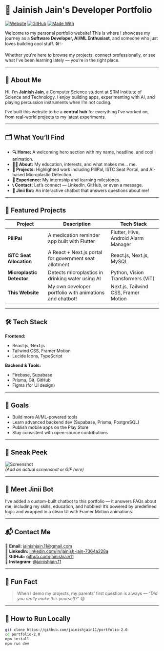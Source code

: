 # 🚀 Jainish Jain's Developer Portfolio

[![Website](https://img.shields.io/badge/Live%20Website-%F0%9F%94%8E-green)](https://jainish-portfolio-blond.vercel.app/)
[![GitHub](https://img.shields.io/badge/GitHub-Repo-blue?logo=github)](https://github.com/jainishjain11/portfolio-2.0)
[![Made With](https://img.shields.io/badge/Built%20with-Next.js%20%26%20TailwindCSS-blueviolet)](#tech-stack)

Welcome to my personal portfolio website! This is where I showcase my journey as a **Software Developer, AI/ML Enthusiast**, and someone who just loves building cool stuff. 🛠️✨

Whether you're here to browse my projects, connect professionally, or see what I’ve been learning lately — you’re in the right place.

---

## 🧠 About Me

Hi, I’m **Jainish Jain**, a Computer Science student at SRM Institute of Science and Technology. I enjoy building apps, experimenting with AI, and playing percussion instruments when I’m not coding.

I’ve built this website to be a **central hub** for everything I’ve worked on, from real-world projects to my latest experiments.

---

## 🗂️ What You’ll Find

- **🔍 Home:** A welcoming hero section with my name, headline, and cool animation.
- **👨‍💻 About:** My education, interests, and what makes me... me.
- **🚀 Projects:** Highlighted work including PillPal, ISTC Seat Portal, and AI-based Microplastic Detection.
- **💼 Experience:** My internship and learning milestones.
- **📞 Contact:** Let’s connect — LinkedIn, GitHub, or even a message.
- **🤖 Jinii Bot:** An interactive chatbot that answers questions about me!

---

## 🌟 Featured Projects

| Project | Description | Tech Stack |
|--------|-------------|------------|
| **PillPal** | A medication reminder app built with Flutter | Flutter, Hive, Android Alarm Manager |
| **ISTC Seat Allocation** | A React + Next.js portal for government seat allotment | React.js, Next.js, MySQL |
| **Microplastic Detector** | Detects microplastics in drinking water using AI | Python, Vision Transformers (ViT) |
| **This Website** | My own developer portfolio with animations and chatbot! | Next.js, Tailwind CSS, Framer Motion |

---

## 🛠️ Tech Stack

**Frontend:**  
- React.js, Next.js  
- Tailwind CSS, Framer Motion  
- Lucide Icons, TypeScript  

**Backend & Tools:**  
- Firebase, Supabase  
- Prisma, Git, GitHub  
- Figma (for UI design)  

---

## 🎯 Goals

- Build more AI/ML-powered tools  
- Learn advanced backend dev (Supabase, Prisma, PostgreSQL)  
- Publish mobile apps on the Play Store  
- Stay consistent with open-source contributions  

---

## 📸 Sneak Peek

![Screenshot](https://user-images.githubusercontent.com/your_screenshot.png)  
*(Add an actual screenshot or GIF here)*

---

## 🤖 Meet Jinii Bot

I’ve added a custom-built chatbot to this portfolio — it answers FAQs about me, including my skills, education, and hobbies! It’s powered by predefined logic and wrapped in a clean UI with Framer Motion animations.

---

## 📬 Contact Me

📧 **Email:** jainishjain.11@gmail.com  
🔗 **LinkedIn:** [linkedin.com/in/jainish-jain-7364a228a](https://linkedin.com/in/jainish-jain-7364a228a)  
🐙 **GitHub:** [github.com/jainishjain11](https://github.com/jainishjain11)  
📸 **Instagram:** [@jainishjain.11](https://instagram.com/jainishjain.11)

---

## 🧠 Fun Fact

> When I demo my projects, my parents’ first question is always — “*Did you really make this yourself?*” 😄

---

## 📌 How to Run Locally

```bash
git clone https://github.com/jainishjain11/portfolio-2.0
cd portfolio-2.0
npm install
npm run dev
